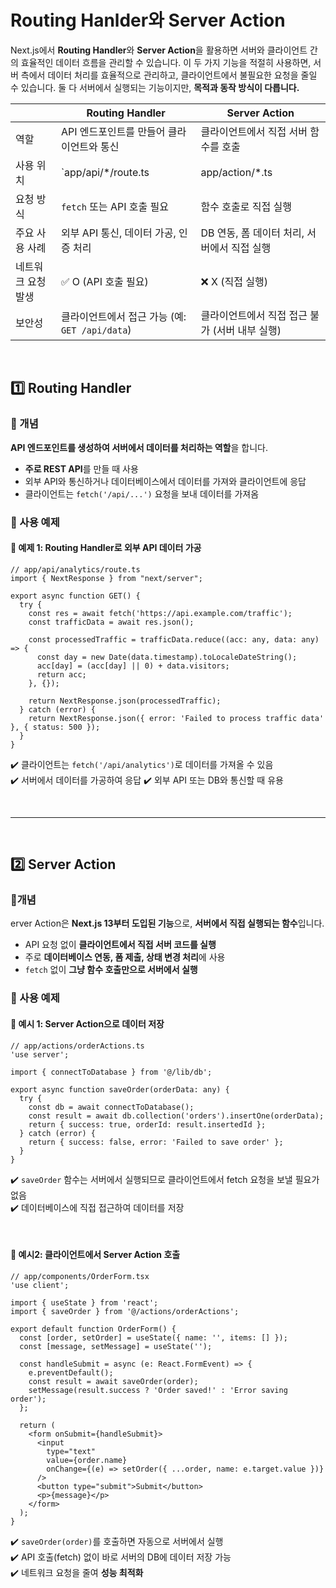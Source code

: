 # Routing Hanlder와 Server Action
Next.js에서 **Routing Handler**와 **Server Action**을 활용하면 서버와 클라이언트 간의 효율적인 데이터 흐름을 관리할 수 있습니다. 이 두 가지 기능을 적절히 사용하면, 서버 측에서 데이터 처리를 효율적으로 관리하고, 클라이언트에서 불필요한 요청을 줄일 수 있습니다.
둘 다 서버에서 실행되는 기능이지만, **목적과 동작 방식이 다릅니다.**

||Routing Handler|Server Action|
|---|---|---|
|역할|API 엔드포인트를 만들어 클라이언트와 통신|클라이언트에서 직접 서버 함수를 호출|
|사용 위치|`app/api/*/route.ts|app/action/*.ts|
|요청 방식|`fetch` 또는 API 호출 필요|함수 호출로 직접 실행|
|주요 사용 사례|외부 API 통신, 데이터 가공, 인증 처리|DB 연동, 폼 데이터 처리, 서버에서 직접 실행|
|네트워크 요청 발생|✅ O (API 호출 필요)|❌ X (직접 실행)|
|보안성|클라이언트에서 접근 가능 (예: `GET /api/data`)|클라이언트에서 직접 접근 불가 (서버 내부 실행)|

<br>

## 1️⃣ Routing Handler
### 🔹 개념
**API 엔드포인트를 생성하여 서버에서 데이터를 처리하는 역할**을 합니다.
- **주로 REST API**를 만들 때 사용
- 외부 API와 통신하거나 데이터베이스에서 데이터를 가져와 클라이언트에 응답
- 클라이언트는 `fetch('/api/...')` 요청을 보내 데이터를 가져옴

### 🔹 사용 예제
#### 🧐 예제 1: Routing Handler로 외부 API 데이터 가공
```tsx
// app/api/analytics/route.ts
import { NextResponse } from "next/server";

export async function GET() {
  try {
    const res = await fetch('https://api.example.com/traffic');
    const trafficData = await res.json();

    const processedTraffic = trafficData.reduce((acc: any, data: any) => {
      const day = new Date(data.timestamp).toLocaleDateString();
      acc[day] = (acc[day] || 0) + data.visitors;
      return acc;
    }, {});

    return NextResponse.json(processedTraffic);
  } catch (error) {
    return NextResponse.json({ error: 'Failed to process traffic data' }, { status: 500 });
  }
}
```
✔️ 클라이언트는 `fetch('/api/analytics')`로 데이터를 가져올 수 있음  
✔️ 서버에서 데이터를 가공하여 응답
✔️ 외부 API 또는 DB와 통신할 때 유용

<br>

- - - 

<br>


## 2️⃣ Server Action
###  🔹개념
erver Action은 **Next.js 13부터 도입된 기능**으로, **서버에서 직접 실행되는 함수**입니다.
- API 요청 없이 **클라이언트에서 직접 서버 코드를 실행**
- 주로 **데이터베이스 연동, 폼 제출, 상태 변경 처리**에 사용
- `fetch` 없이 **그냥 함수 호출만으로 서버에서 실행**

### 🔹 사용 예제
#### 🧐 예시 1: Server Action으로 데이터 저장 
```tsx
// app/actions/orderActions.ts
'use server';

import { connectToDatabase } from '@/lib/db';

export async function saveOrder(orderData: any) {
  try {
    const db = await connectToDatabase();
    const result = await db.collection('orders').insertOne(orderData);
    return { success: true, orderId: result.insertedId };
  } catch (error) {
    return { success: false, error: 'Failed to save order' };
  }
}
```
✔️ `saveOrder` 함수는 서버에서 실행되므로 클라이언트에서 fetch 요청을 보낼 필요가 없음   
✔️ 데이터베이스에 직접 접근하여 데이터를 저장

<br>

#### 🧐 예시2: 클라이언트에서 Server Action 호출
```tsx
// app/components/OrderForm.tsx
'use client';

import { useState } from 'react';
import { saveOrder } from '@/actions/orderActions';

export default function OrderForm() {
  const [order, setOrder] = useState({ name: '', items: [] });
  const [message, setMessage] = useState('');

  const handleSubmit = async (e: React.FormEvent) => {
    e.preventDefault();
    const result = await saveOrder(order);
    setMessage(result.success ? 'Order saved!' : 'Error saving order');
  };

  return (
    <form onSubmit={handleSubmit}>
      <input
        type="text"
        value={order.name}
        onChange={(e) => setOrder({ ...order, name: e.target.value })}
      />
      <button type="submit">Submit</button>
      <p>{message}</p>
    </form>
  );
}
```
✔️ `saveOrder(order)`를 호출하면 자동으로 서버에서 실행    
✔️ API 호출(fetch) 없이 바로 서버의 DB에 데이터 저장 가능  
✔️ 네트워크 요청을 줄여 **성능 최적화**

